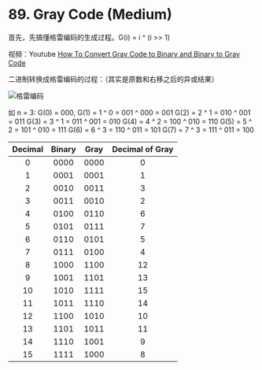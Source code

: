 # 89. Gray Code (Medium)

首先，先搞懂格雷编码的生成过程。G(i) = i ^ (i >> 1)

视频：Youtube [How To Convert Gray Code to Binary and Binary to Gray Code](https://youtu.be/cbmh1DPPQyI)

二进制转换成格雷编码的过程：（其实是原数和右移之后的异或结果）

![格雷编码](https://cdn.acwing.com/media/article/image/2019/08/15/6314_ed3626c8bf-bintogray.jpg)

如 n = 3:
G(0) = 000,
G(1) = 1 ^ 0 = 001 ^ 000 = 001
G(2) = 2 ^ 1 = 010 ^ 001 = 011
G(3) = 3 ^ 1 = 011 ^ 001 = 010
G(4) = 4 ^ 2 = 100 ^ 010 = 110
G(5) = 5 ^ 2 = 101 ^ 010 = 111
G(6) = 6 ^ 3 = 110 ^ 011 = 101
G(7) = 7 ^ 3 = 111 ^ 011 = 100



| Decimal | Binary | Gray | Decimal of Gray |
| :-----: | :----: | :--: | :-------------: |
|    0    |  0000  | 0000 |        0        |
|    1    |  0001  | 0001 |        1        |
|    2    |  0010  | 0011 |        3        |
|    3    |  0011  | 0010 |        2        |
|    4    |  0100  | 0110 |        6        |
|    5    |  0101  | 0111 |        7        |
|    6    |  0110  | 0101 |        5        |
|    7    |  0111  | 0100 |        4        |
|    8    |  1000  | 1100 |       12        |
|    9    |  1001  | 1101 |       13        |
|   10    |  1010  | 1111 |       15        |
|   11    |  1011  | 1110 |       14        |
|   12    |  1100  | 1010 |       10        |
|   13    |  1101  | 1011 |       11        |
|   14    |  1110  | 1001 |        9        |
|   15    |  1111  | 1000 |        8        |












